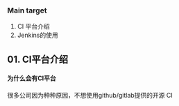 ### Main target

1. CI 平台介绍
2. Jenkins的使用



## 01. CI平台介绍

#### 为什么会有CI平台

很多公司因为种种原因，不想使用github/gitlab提供的开源 CI

